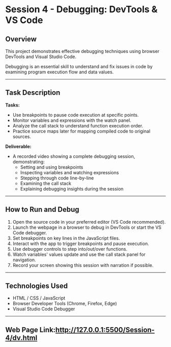 # Session 4 - Debugging: DevTools & VS Code

## Overview

This project demonstrates effective debugging techniques using browser DevTools and Visual Studio Code.

Debugging is an essential skill to understand and fix issues in code by examining program execution flow and data values.

---

## Task Description

**Tasks:**  
- Use breakpoints to pause code execution at specific points.  
- Monitor variables and expressions with the watch panel.  
- Analyze the call stack to understand function execution order.  
- Practice source maps later for mapping compiled code to original sources.

**Deliverable:**  
- A recorded video showing a complete debugging session, demonstrating:  
  - Setting and using breakpoints  
  - Inspecting variables and watching expressions  
  - Stepping through code line-by-line  
  - Examining the call stack  
  - Explaining debugging insights during the session

---

## How to Run and Debug

1. Open the source code in your preferred editor (VS Code recommended).  
2. Launch the webpage in a browser to debug in DevTools or start the VS Code debugger.  
3. Set breakpoints on key lines in the JavaScript files.  
4. Interact with the app to trigger breakpoints and pause execution.  
5. Use debugger controls to step into/out/over functions.  
6. Watch variables' values update and use the call stack panel for navigation.  
7. Record your screen showing this session with narration if possible.  

---

## Technologies Used

- HTML / CSS / JavaScript  
- Browser Developer Tools (Chrome, Firefox, Edge)  
- Visual Studio Code Debugger

---
## Web Page Link:http://127.0.0.1:5500/Session-4/dv.html


